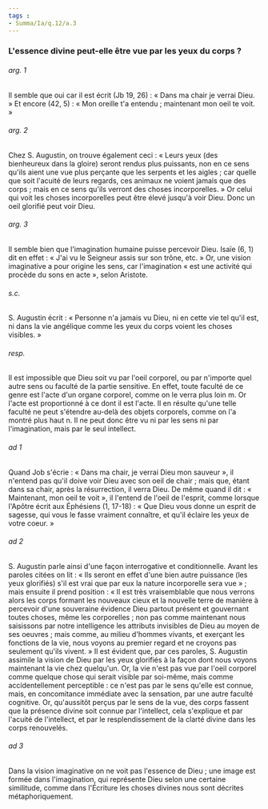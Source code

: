 ```yaml
---
tags : 
- Summa/Ia/q.12/a.3
---
```


### L'essence divine peut-elle être vue par les yeux du corps ?

###### arg. 1
Il semble que oui car il est écrit (Jb 19, 26) : « Dans ma chair je verrai Dieu. » Et encore (42, 5) : « Mon oreille t'a entendu ; maintenant mon oeil te voit. » 

###### arg. 2
Chez S. Augustin, on trouve également ceci : « Leurs yeux (des bienheureux dans la gloire) seront rendus plus puissants, non en ce sens qu'ils aient une vue plus perçante que les serpents et les aigles ; car quelle que soit l'acuité de leurs regards, ces animaux ne voient jamais que des corps ; mais en ce sens qu'ils verront des choses incorporelles. » Or celui qui voit les choses incorporelles peut être élevé jusqu'à voir Dieu. Donc un oeil glorifié peut voir Dieu. 

###### arg. 3
Il semble bien que l'imagination humaine puisse percevoir Dieu. Isaïe (6, 1) dit en effet : « J'ai vu le Seigneur assis sur son trône, etc. » Or, une vision imaginative a pour origine les sens, car l'imagination « est une activité qui procède du sons en acte », selon Aristote. 

###### s.c.
S. Augustin écrit : « Personne n'a jamais vu Dieu, ni en cette vie tel qu'il est, ni dans la vie angélique comme les yeux du corps voient les choses visibles. » 

###### resp.
Il est impossible que Dieu soit vu par l'oeil corporel, ou par n'importe quel autre sens ou faculté de la partie sensitive. En effet, toute faculté de ce genre est l'acte d'un organe corporel, comme on le verra plus loin m. Or l'acte est proportionné à ce dont il est l'acte. Il en résulte qu'une telle faculté ne peut s'étendre au-delà des objets corporels, comme on l'a montré plus haut n. Il ne peut donc être vu ni par les sens ni par l'imagination, mais par le seul intellect. 

###### ad 1
Quand Job s'écrie : « Dans ma chair, je verrai Dieu mon sauveur », il n'entend pas qu'il doive voir Dieu avec son oeil de chair ; mais que, étant dans sa chair, après la résurrection, il verra Dieu. De même quand il dit : « Maintenant, mon oeil te voit », il l'entend de l'oeil de l'esprit, comme lorsque l'Apôtre écrit aux Éphésiens (1, 17-18) : « Que Dieu vous donne un esprit de sagesse, qui vous le fasse vraiment connaître, et qu'il éclaire les yeux de votre coeur. » 

###### ad 2
S. Augustin parle ainsi d'une façon interrogative et conditionnelle. Avant les paroles citées on lit : « Ils seront en effet d'une bien autre puissance (les yeux glorifiés) s'il est vrai que par eux la nature incorporelle sera vue » ; mais ensuite il prend position : « Il est très vraisemblable que nous verrons alors les corps formant les nouveaux cieux et la nouvelle terre de manière à percevoir d'une souveraine évidence Dieu partout présent et gouvernant toutes choses, même les corporelles ; non pas comme maintenant nous saisissons par notre intelligence les attributs invisibles de Dieu au moyen de ses oeuvres ; mais comme, au milieu d'hommes vivants, et exerçant les fonctions de la vie, nous voyons au premier regard et ne croyons pas seulement qu'ils vivent. » Il est évident que, par ces paroles, S. Augustin assimile la vision de Dieu par les yeux glorifiés à la façon dont nous voyons maintenant la vie chez quelqu'un. Or, la vie n'est pas vue par l'oeil corporel comme quelque chose qui serait visible par soi-même, mais comme accidentellement perceptible : ce n'est pas par le sens qu'elle est connue, mais, en concomitance immédiate avec la sensation, par une autre faculté cognitive. Or, qu'aussitôt perçus par le sens de la vue, des corps fassent que la présence divine soit connue par l'intellect, cela s'explique et par l'acuité de l'intellect, et par le resplendissement de la clarté divine dans les corps renouvelés. 

###### ad 3
Dans la vision imaginative on ne voit pas l'essence de Dieu ; une image est formée dans l'imagination, qui représente Dieu selon une certaine similitude, comme dans l'Écriture les choses divines nous sont décrites métaphoriquement. 



